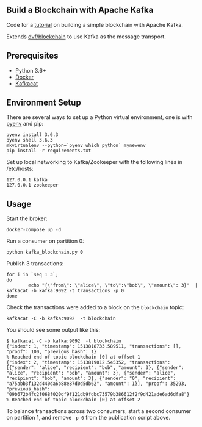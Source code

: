 ## Build a Blockchain with Apache Kafka

Code for a [tutorial](https://medium.com/@russell.luc/a-blockchain-experiment-with-apache-kafka-97ee0ab6aefc) on building a simple blockchain with Apache Kafka.

Extends [dvf/blockchain](https://github.com/dvf/blockchain) to use Kafka as the message transport.


## Prerequisites
- Python 3.6+
- [Docker](https://www.docker.com/)
- [Kafkacat](https://github.com/edenhill/kafkacat)

## Environment Setup
There are several ways to set up a Python virtual environment, one is with [pyenv](https://github.com/pyenv/pyenv) and pip:

    pyenv install 3.6.3
    pyenv shell 3.6.3
    mkvirtualenv --python=`pyenv which python` mynewenv
    pip install -r requirements.txt

Set up local networking to Kafka/Zookeeper with the following lines in /etc/hosts:

    127.0.0.1 kafka
    127.0.0.1 zookeeper

## Usage

Start the broker:

    docker-compose up -d

Run a consumer on partition 0:

    python kafka_blockchain.py 0

Publish 3 transactions:

    for i in `seq 1 3`;
    do
            echo "{\"from\": \"alice\", \"to\":\"bob\", \"amount\": 3}"  | kafkacat -b kafka:9092 -t transactions -p 0
    done

    
Check the transactions were added to a block on the `blockchain` topic:

    kafkacat -C -b kafka:9092  -t blockchain

You should see some output like this:

    $ kafkacat -C -b kafka:9092  -t blockchain
    {"index": 1, "timestamp": 1513818733.589511, "transactions": [], "proof": 100, "previous_hash": 1}
    % Reached end of topic blockchain [0] at offset 1
    {"index": 2, "timestamp": 1513819012.545352, "transactions": [{"sender": "alice", "recipient": "bob", "amount": 3}, {"sender": "alice", "recipient": "bob", "amount": 3}, {"sender": "alice", "recipient": "bob", "amount": 3}, {"sender": "0", "recipient": "a75abb3f132d440da6b88e87d0d5db62", "amount": 1}], "proof": 35293, "previous_hash": "09b672b4fc2f068f020df9f121db9fdbc73579b386612f2f9d421ade6ad6dfa8"}
    % Reached end of topic blockchain [0] at offset 2

To balance transactions across two consumers, start a second consumer on partition 1, and remove `-p 0` from the publication script above.
